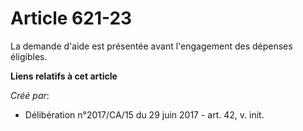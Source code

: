 # Article 621-23

La demande d'aide est présentée avant l'engagement des dépenses éligibles.

**Liens relatifs à cet article**

_Créé par_:

  - Délibération n°2017/CA/15 du 29 juin 2017 - art. 42, v. init.
